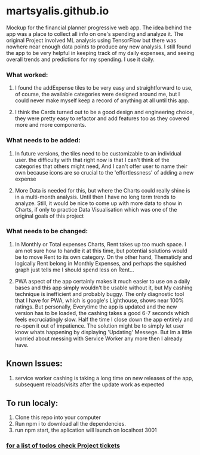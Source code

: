 # martsyalis.github.io

Mockup for the financial planner progressive web app. The idea behind the app was a place to collect all info on one's spending and analyze it. The original Project involved ML analysis using TensorFlow but there was nowhere near enough data points to produce any new analysis. I still found the app to be very helpful in keeping track of my daily expenses, and seeing overall trends and predictions for my spending. I use it daily.


### What worked: 
1. I found the addExpense tiles to be very easy and straightforward to use, of course, the available categories were designed around me, but I could never make myself keep a record of anything at all until this app.

2. I think the Cards turned out to be a good design and engineering choice, they were pretty easy to refactor and add features too as they covered more and more components.

### What needs to be added:
1. In future versions, the tiles need to be customizable to an individual user. the difficulty with that right now is that I can't think of the categories that others might need, And I can't offer user to name their own because icons are so crucial to the 'effortlessness' of adding a new expense

2. More Data is needed for this, but where the Charts could really shine is in a multi-month analysis. Until then I have no long term trends to analyze. Still, it would be nice to come up with more data to show in Charts, if only to practice Data Visualisation which was one of the original goals of this project

### What needs to be changed:
1. In Monthly or Total expenses Charts, Rent takes up too much space. I am not sure how to handle it at this time, but potential solutions would be to move Rent to its own category. On the other hand, Thematicly and logically Rent belong in Monthly Expenses, and perhaps the squished graph just tells me I should spend less on Rent...

2. PWA aspect of the app certainly makes it much easier to use on a daily bases and this app simply wouldn't be usable without it, but My cashing technique is inefficient and probably buggy. The only diagnostic tool that I have for PWA, which is google's Lighthouse, shows near 100% ratings. But personally, Everytime the app is updated and the new version has to be loaded, the cashing takes a good 6-7 seconds which feels excruciatingly slow. Half the time I close down the app entirely and re-open it out of impatience. The solution might be to simply let user know whats happening by displaying 'Updating' Messege. But Im a little worried about messing with Service Worker any more then I already have. 
 
## Known Issues: 
1. service worker cashing is taking a long time on new releases of the app, subsequent reloads/visits after the update work as expected 

## To run localy:
1. Clone this repo into your computer
1. Run npm i to download all the dependencies. 
1. run npm start, the aplication will launch on localhost 3001

### [for a list of todos check Project tickets](https://github.com/Martsyalis/planner-mock-up/projects/1)
